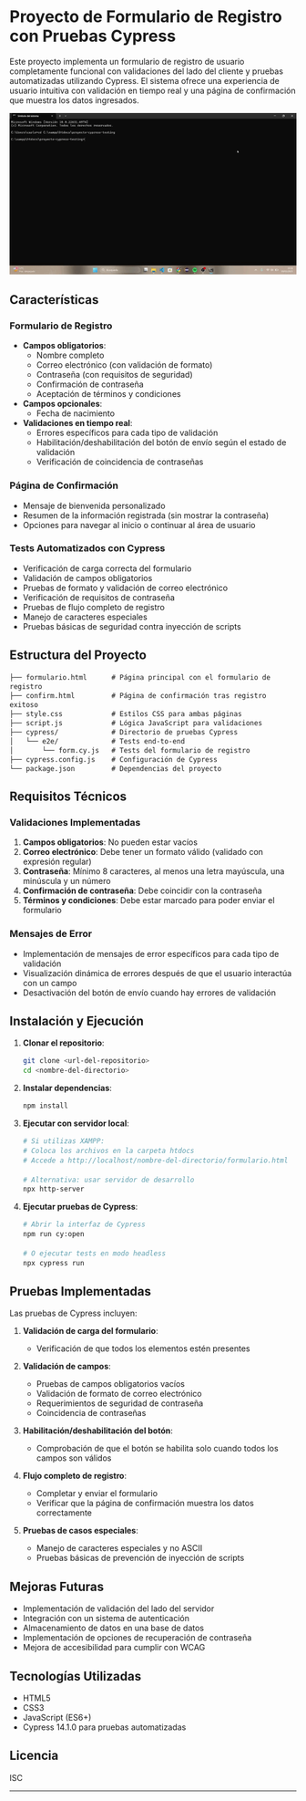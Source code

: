 # Proyecto de Formulario de Registro con Pruebas Cypress

Este proyecto implementa un formulario de registro de usuario completamente funcional con validaciones del lado del cliente y pruebas automatizadas utilizando Cypress. El sistema ofrece una experiencia de usuario intuitiva con validación en tiempo real y una página de confirmación que muestra los datos ingresados.

![Formulario de Registro](PruebaZhetian.gif)

## Características

### Formulario de Registro
- **Campos obligatorios**:
  - Nombre completo
  - Correo electrónico (con validación de formato)
  - Contraseña (con requisitos de seguridad)
  - Confirmación de contraseña
  - Aceptación de términos y condiciones
- **Campos opcionales**:
  - Fecha de nacimiento
- **Validaciones en tiempo real**:
  - Errores específicos para cada tipo de validación
  - Habilitación/deshabilitación del botón de envío según el estado de validación
  - Verificación de coincidencia de contraseñas

### Página de Confirmación
- Mensaje de bienvenida personalizado
- Resumen de la información registrada (sin mostrar la contraseña)
- Opciones para navegar al inicio o continuar al área de usuario

### Tests Automatizados con Cypress
- Verificación de carga correcta del formulario
- Validación de campos obligatorios
- Pruebas de formato y validación de correo electrónico
- Verificación de requisitos de contraseña
- Pruebas de flujo completo de registro
- Manejo de caracteres especiales
- Pruebas básicas de seguridad contra inyección de scripts

## Estructura del Proyecto

```
├── formulario.html      # Página principal con el formulario de registro
├── confirm.html         # Página de confirmación tras registro exitoso
├── style.css            # Estilos CSS para ambas páginas
├── script.js            # Lógica JavaScript para validaciones
├── cypress/             # Directorio de pruebas Cypress
│   └── e2e/             # Tests end-to-end
│       └── form.cy.js   # Tests del formulario de registro
├── cypress.config.js    # Configuración de Cypress
└── package.json         # Dependencias del proyecto
```

## Requisitos Técnicos

### Validaciones Implementadas
1. **Campos obligatorios**: No pueden estar vacíos
2. **Correo electrónico**: Debe tener un formato válido (validado con expresión regular)
3. **Contraseña**: Mínimo 8 caracteres, al menos una letra mayúscula, una minúscula y un número
4. **Confirmación de contraseña**: Debe coincidir con la contraseña
5. **Términos y condiciones**: Debe estar marcado para poder enviar el formulario

### Mensajes de Error
- Implementación de mensajes de error específicos para cada tipo de validación
- Visualización dinámica de errores después de que el usuario interactúa con un campo
- Desactivación del botón de envío cuando hay errores de validación

## Instalación y Ejecución

1. **Clonar el repositorio**:
   ```bash
   git clone <url-del-repositorio>
   cd <nombre-del-directorio>
   ```

2. **Instalar dependencias**:
   ```bash
   npm install
   ```

3. **Ejecutar con servidor local**:
   ```bash
   # Si utilizas XAMPP:
   # Coloca los archivos en la carpeta htdocs
   # Accede a http://localhost/nombre-del-directorio/formulario.html
   
   # Alternativa: usar servidor de desarrollo
   npx http-server
   ```

4. **Ejecutar pruebas de Cypress**:
   ```bash
   # Abrir la interfaz de Cypress
   npm run cy:open
   
   # O ejecutar tests en modo headless
   npx cypress run
   ```

## Pruebas Implementadas

Las pruebas de Cypress incluyen:

1. **Validación de carga del formulario**:
   - Verificación de que todos los elementos estén presentes

2. **Validación de campos**:
   - Pruebas de campos obligatorios vacíos
   - Validación de formato de correo electrónico
   - Requerimientos de seguridad de contraseña
   - Coincidencia de contraseñas

3. **Habilitación/deshabilitación del botón**:
   - Comprobación de que el botón se habilita solo cuando todos los campos son válidos

4. **Flujo completo de registro**:
   - Completar y enviar el formulario
   - Verificar que la página de confirmación muestra los datos correctamente

5. **Pruebas de casos especiales**:
   - Manejo de caracteres especiales y no ASCII
   - Pruebas básicas de prevención de inyección de scripts

## Mejoras Futuras

- Implementación de validación del lado del servidor
- Integración con un sistema de autenticación
- Almacenamiento de datos en una base de datos
- Implementación de opciones de recuperación de contraseña
- Mejora de accesibilidad para cumplir con WCAG

## Tecnologías Utilizadas

- HTML5
- CSS3
- JavaScript (ES6+)
- Cypress 14.1.0 para pruebas automatizadas

## Licencia

ISC

---
